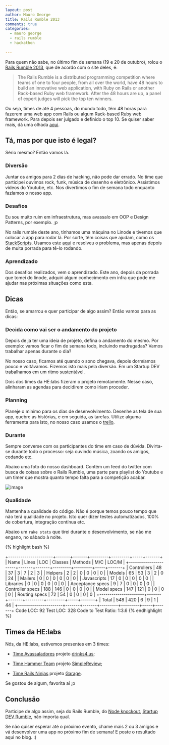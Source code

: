 ```yaml
---
layout: post
author: Mauro George
title: Rails Rumble 2013
comments: true
categories:
  - mauro george
  - rails rumble
  - hackathon
  
---
```


Para quem não sabe, no último fim de semana (19 e 20 de outubro), rolou o [Rails Rumble 2013](http://railsrumble.com/), que de acordo com o site deles, é:

> The Rails Rumble is a distributed programming competition where teams of one to four people, from all over the world, have 48 hours to build an innovative web application, with Ruby on Rails or another Rack-based Ruby web framework. After the 48 hours are up, a panel of expert judges will pick the top ten winners. 

<!--more-->

Ou seja, times de até 4 pessoas, do mundo todo, têm 48 horas para fazerem uma web app com Rails ou algum Rack-based Ruby web framework. Para depois ser julgado e definido o top 10. Se quiser saber mais, dá uma olhada [aqui](http://blog.railsrumble.com/about/).

## Tá, mas por que isto é legal?

Sério mesmo? Então vamos lá.

### Diversão

Juntar os amigos para 2 dias de hacking, não pode dar errado. No time que participei ouvimos rock, funk, música de desenho e eletrônico. Assistimos vídeos do Youtube, etc. Nos divertimos o fim de semana todo enquanto fazíamos o nosso app.

### Desafios

Eu sou muito ruim em infraestrutura, mas avassalo em OOP e Design Patterns, por exemplo. ;p

No rails rumble deste ano, tínhamos uma máquina no Linode e tivemos que colocar a app para rodar lá. Por sorte, têm coisas que ajudam, como os [StackScripts](https://www.linode.com/stackscripts/). Usamos este [aqui](https://www.linode.com/stackscripts/view/?StackScriptID=7607) e resolveu o problema, mas apenas depois de muita porrada para tê-lo rodando.

### Aprendizado

Dos desafios realizados, vem o aprendizado. Este ano, depois da porrada que tomei do linode, adquiri algum conhecimento em infra que pode me ajudar nas próximas situações como esta.

## Dicas

Então, se amarrou e quer participar de algo assim? Então vamos para as dicas:

### Decida como vai ser o andamento do projeto

Depois de já ter uma ideia de projeto, defina o andamento do mesmo. Por exemplo: vamos ficar o fim de semana todo, incluindo madrugadas? Vamos trabalhar apenas durante o dia?

No nosso caso, ficamos até quando o sono chegava, depois dormíamos pouco e voltávamos. Fizemos isto mais pela diversão. Em um Startup DEV trabalhamos em um ritmo sustentável.

Dois dos times da HE:labs fizeram o projeto remotamente. Nesse caso, alinharam as agendas para decidirem como iriam proceder.

### Planning

Planeje o minimo para os dias de desenvolvimento. Desenhe as tela de sua app, quebre as histórias, e em seguida, as tarefas. Utilize alguma ferramenta para isto, no nosso caso usamos o [trello](http://trello.com).

### Durante

Sempre converse com os participantes do time em caso de dúvida. Divirta-se durante todo o processo: seja ouvindo música, zoando os amigos, codando etc.

Abaixo uma foto do nosso dashboard. Contém um feed do twitter com busca de coisas sobre o Rails Rumble, uma parte para playlist do Youtube e um timer que mostra quanto tempo falta para a competição acabar.

![image](/blog/images/posts/2013-10-21/dashboard.jpg)


### Qualidade

Mantenha a qualidade do código. Não é porque temos pouco tempo que não terá qualidade no projeto.
Isto quer dizer testes automatizados, 100% de cobertura, integração contínua etc.

Abaixo um `rake stats` que tirei durante o desenvolvimento, se não me engano, no sábado à noite.

{% highlight bash %}

+----------------------+-------+-------+---------+---------+-----+-------+
| Name                 | Lines |   LOC | Classes | Methods | M/C | LOC/M |
+----------------------+-------+-------+---------+---------+-----+-------+
| Controllers          |    48 |    37 |       3 |       7 |   2 |     3 |
| Helpers              |     2 |     2 |       0 |       0 |   0 |     0 |
| Models               |    65 |    53 |       3 |       2 |   0 |    24 |
| Mailers              |     0 |     0 |       0 |       0 |   0 |     0 |
| Javascripts          |    17 |     0 |       0 |       0 |   0 |     0 |
| Libraries            |     0 |     0 |       0 |       0 |   0 |     0 |
| Acceptance specs     |     9 |     7 |       0 |       0 |   0 |     0 |
| Controller specs     |   188 |   146 |       0 |       0 |   0 |     0 |
| Model specs          |   147 |   121 |       0 |       0 |   0 |     0 |
| Routing specs        |    72 |    54 |       0 |       0 |   0 |     0 |
+----------------------+-------+-------+---------+---------+-----+-------+
| Total                |   548 |   420 |       6 |       9 |   1 |    44 |
+----------------------+-------+-------+---------+---------+-----+-------+
  Code LOC: 92     Test LOC: 328     Code to Test Ratio: 1:3.6
{% endhighlight  %}

## Times da HE:labs

Nós, da HE:labs, estivemos presentes em 3 times:

- [Time Avassaladores](http://railsrumble.com/entries/382-drinks4-us) projeto [drinks4.us](http://avassaladores.r13.railsrumble.com/);

- [Time Hammer Team](http://railsrumble.com/entries/108-simplereview) projeto [SimpleReview](http://simplereview.us/);

- [Time Rails Ninjas](http://railsrumble.com/entries/349-garage) projeto [Garage](http://garage.r13.railsrumble.com/).

Se gostou de algum, favorita aí ;p

## Conclusão

Participe de algo assim, seja do Rails Rumble, do  [Node knockout](http://nodeknockout.com/), [Startup DEV Rumble](http://imprensa.helabs.com.br/tagged/Startup-DEV-Rumble), não importa qual.

Se não quiser esperar até o próximo evento, chame mais 2 ou 3 amigos e vá desenvolver uma app no próximo fim de semana! E poste o resultado aqui no blog. :)
